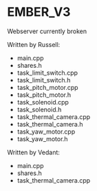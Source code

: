 # EMBER_V3

Webserver currently broken

Written by Russell:
- main.cpp
- shares.h
- task_limit_switch.cpp
- task_limit_switch.h
- task_pitch_motor.cpp
- task_pitch_motor.h
- task_solenoid.cpp
- task_solenoid.h
- task_thermal_camera.cpp
- task_thermal_camera.h
- task_yaw_motor.cpp
- task_yaw_motor.h

Written by Vedant:
- main.cpp
- shares.h
- task_thermal_camera.cpp 
